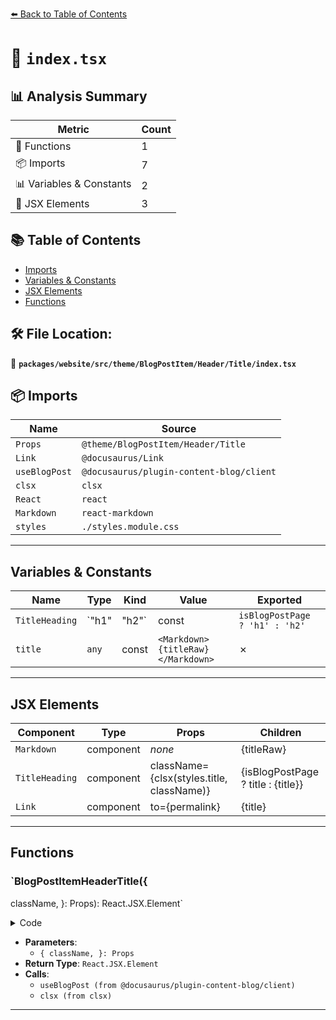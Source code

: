 [⬅️ Back to Table of Contents](../../../../../../../index.md)

# 📄 `index.tsx`

## 📊 Analysis Summary

| Metric | Count |
|--------|-------|
| 🔧 Functions | 1 |
| 📦 Imports | 7 |
| 📊 Variables & Constants | 2 |
| 💠 JSX Elements | 3 |

## 📚 Table of Contents

- [Imports](#imports)
- [Variables & Constants](#variables-constants)
- [JSX Elements](#jsx-elements)
- [Functions](#functions)

## 🛠️ File Location:
📂 **`packages/website/src/theme/BlogPostItem/Header/Title/index.tsx`**

## 📦 Imports

| Name | Source |
|------|--------|
| `Props` | `@theme/BlogPostItem/Header/Title` |
| `Link` | `@docusaurus/Link` |
| `useBlogPost` | `@docusaurus/plugin-content-blog/client` |
| `clsx` | `clsx` |
| `React` | `react` |
| `Markdown` | `react-markdown` |
| `styles` | `./styles.module.css` |


---

## Variables & Constants

| Name | Type | Kind | Value | Exported |
|------|------|------|-------|----------|
| `TitleHeading` | `"h1" | "h2"` | const | `isBlogPostPage ? 'h1' : 'h2'` | ✗ |
| `title` | `any` | const | `<Markdown>{titleRaw}</Markdown>` | ✗ |


---

## JSX Elements

| Component | Type | Props | Children |
|-----------|------|-------|----------|
| `Markdown` | component | *none* | {titleRaw} |
| `TitleHeading` | component | className={clsx(styles.title, className)} | {isBlogPostPage ? title : <Link to={permalink}>{title}</Link>} |
| `Link` | component | to={permalink} | {title} |


---

## Functions

### `BlogPostItemHeaderTitle({
  className,
}: Props): React.JSX.Element`

<details><summary>Code</summary>

```ts
export default function BlogPostItemHeaderTitle({
  className,
}: Props): React.JSX.Element {
  const { isBlogPostPage, metadata } = useBlogPost();
  const { permalink, title: titleRaw } = metadata;
  const TitleHeading = isBlogPostPage ? 'h1' : 'h2';
  const title = <Markdown>{titleRaw}</Markdown>;
  return (
    <TitleHeading className={clsx(styles.title, className)}>
      {isBlogPostPage ? title : <Link to={permalink}>{title}</Link>}
    </TitleHeading>
  );
}
```
</details>

- **Parameters**:
  - `{
  className,
}: Props`
- **Return Type**: `React.JSX.Element`
- **Calls**:
  - `useBlogPost (from @docusaurus/plugin-content-blog/client)`
  - `clsx (from clsx)`

---